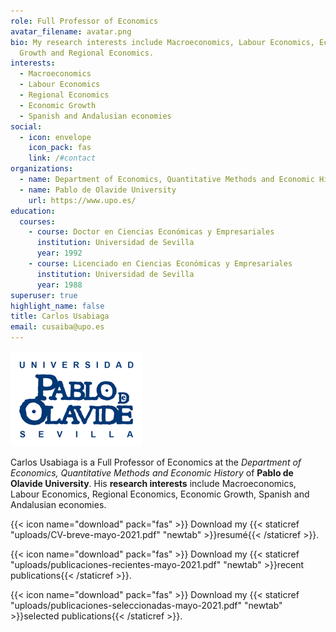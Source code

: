 ```yaml
---
role: Full Professor of Economics
avatar_filename: avatar.png
bio: My research interests include Macroeconomics, Labour Economics, Economic
  Growth and Regional Economics.
interests:
  - Macroeconomics
  - Labour Economics
  - Regional Economics
  - Economic Growth
  - Spanish and Andalusian economies
social:
  - icon: envelope
    icon_pack: fas
    link: /#contact
organizations:
  - name: Department of Economics, Quantitative Methods and Economic History
  - name: Pablo de Olavide University
    url: https://www.upo.es/
education:
  courses:
    - course: Doctor en Ciencias Económicas y Empresariales
      institution: Universidad de Sevilla
      year: 1992
    - course: Licenciado en Ciencias Económicas y Empresariales
      institution: Universidad de Sevilla
      year: 1988
superuser: true
highlight_name: false
title: Carlos Usabiaga
email: cusaiba@upo.es
---
```

![Universidad Plablo de Olavide](logo-upo.png)

Carlos Usabiaga is a Full Professor of Economics at the *Department of Economics, Quantitative Methods and Economic History* of **Pablo de Olavide University**. His **research interests** include Macroeconomics, Labour Economics, Regional Economics, Economic Growth, Spanish and Andalusian economies.

{{< icon name="download" pack="fas" >}} Download my {{< staticref "uploads/CV-breve-mayo-2021.pdf" "newtab" >}}resumé{{< /staticref >}}.

{{< icon name="download" pack="fas" >}} Download my {{< staticref "uploads/publicaciones-recientes-mayo-2021.pdf" "newtab" >}}recent publications{{< /staticref >}}.

{{< icon name="download" pack="fas" >}} Download my {{< staticref "uploads/publicaciones-seleccionadas-mayo-2021.pdf" "newtab" >}}selected publications{{< /staticref >}}.